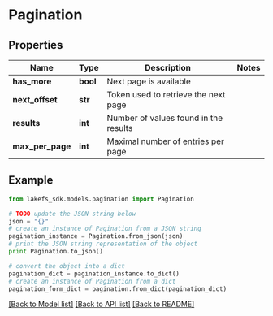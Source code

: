 # Pagination


## Properties

Name | Type | Description | Notes
------------ | ------------- | ------------- | -------------
**has_more** | **bool** | Next page is available | 
**next_offset** | **str** | Token used to retrieve the next page | 
**results** | **int** | Number of values found in the results | 
**max_per_page** | **int** | Maximal number of entries per page | 

## Example

```python
from lakefs_sdk.models.pagination import Pagination

# TODO update the JSON string below
json = "{}"
# create an instance of Pagination from a JSON string
pagination_instance = Pagination.from_json(json)
# print the JSON string representation of the object
print Pagination.to_json()

# convert the object into a dict
pagination_dict = pagination_instance.to_dict()
# create an instance of Pagination from a dict
pagination_form_dict = pagination.from_dict(pagination_dict)
```
[[Back to Model list]](../README.md#documentation-for-models) [[Back to API list]](../README.md#documentation-for-api-endpoints) [[Back to README]](../README.md)


